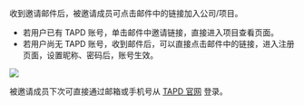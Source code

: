 收到邀请邮件后，被邀请成员可点击邮件中的链接加入公司/项目。
- 若用户已有 TAPD 账号，单击邮件中邀请链接，直接进入项目查看页面。
- 若用户尚无 TAPD 账号，收到邮件后，可以直接点击邮件中的链接，进入注册页面，设置昵称、密码后，账号生效。

![](http://imgcache.tce.fsphere.cn/static/mc.qcloudimg.com/static/img/37bf6d324e39208e2686592abc5a529e/image.png)

被邀请成员下次可直接通过邮箱或手机号从 [TAPD 官网](http://imgcache.tce.fsphere.cn/static/www.tapd.cn) 登录。 


